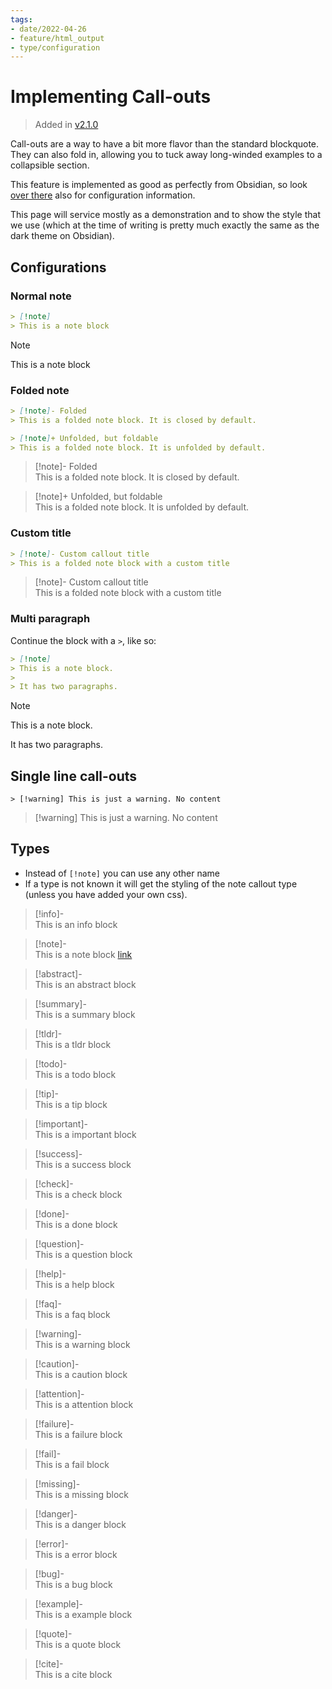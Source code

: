 ```yaml
---
tags:
- date/2022-04-26
- feature/html_output
- type/configuration
---
```

   
# Implementing Call-outs   
> Added in [v2.1.0](../Changelog/v2.1.0.md)   
   
Call-outs are a way to have a bit more flavor than the standard blockquote. They can also fold in, allowing you to tuck away long-winded examples to a collapsible section.   
   
This feature is implemented as good as perfectly from Obsidian, so look [over there](https://help.obsidian.md/How+to/Use+callouts) also for configuration information.   
   
This page will service mostly as a demonstration and to show the style that we use (which at the time of writing is pretty much exactly the same as the dark theme on Obsidian).   
   
## Configurations   
### Normal note   
``` markdown
> [!note]
> This is a note block
```
   
   
> [!note]   
> This is a note block   
   
### Folded note   
``` markdown
> [!note]- Folded
> This is a folded note block. It is closed by default.

> [!note]+ Unfolded, but foldable
> This is a folded note block. It is unfolded by default.
```
   
   
> [!note]- Folded   
> This is a folded note block. It is closed by default.   
   
> [!note]+ Unfolded, but foldable   
> This is a folded note block. It is unfolded by default.   
   
### Custom title   
``` markdown
> [!note]- Custom callout title
> This is a folded note block with a custom title
```
   
> [!note]- Custom callout title   
> This is a folded note block with a custom title   
   
### Multi paragraph   
Continue the block with a `>`, like so:   
``` markdown
> [!note]
> This is a note block.
>
> It has two paragraphs.
```
   
> [!note]   
> This is a note block.   
>   
> It has two paragraphs.   
   
   
## Single line call-outs   
```
> [!warning] This is just a warning. No content
```
   
   
> [!warning] This is just a warning. No content   
   
   
   
## Types   
   
- Instead of `[!note]` you can use any other name   
- If a type is not known it will get the styling of the note callout type (unless you have added your own css).   
   
> [!info]-    
> This is an info block   
   
> [!note]-    
> This is a note block [link](brtdar)   
   
> [!abstract]-    
> This is an abstract block   
   
> [!summary]-    
> This is a summary block   
   
> [!tldr]-    
> This is a tldr block   
   
> [!todo]-    
> This is a todo block   
   
> [!tip]-    
> This is a tip block   
   
> [!important]-    
> This is a important block   
   
> [!success]-    
> This is a success block   
   
> [!check]-    
> This is a check block   
   
> [!done]-    
> This is a done block   
   
> [!question]-    
> This is a question block   
   
> [!help]-    
> This is a help block   
   
> [!faq]-    
> This is a faq block   
   
> [!warning]-    
> This is a warning block   
   
> [!caution]-    
> This is a caution block   
   
> [!attention]-    
> This is a attention block   
   
> [!failure]-    
> This is a failure block   
   
> [!fail]-    
> This is a fail block   
   
> [!missing]-    
> This is a missing block   
   
> [!danger]-    
> This is a danger block   
   
> [!error]-    
> This is a error block   
   
> [!bug]-    
> This is a bug block   
   
> [!example]-    
> This is a example block   
   
> [!quote]-    
> This is a quote block   
   
> [!cite]-    
> This is a cite block